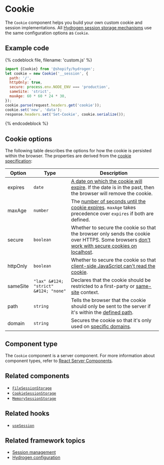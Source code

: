 # Cookie


The `Cookie` component helps you build your own custom cookie and session implementations. All [Hydrogen session storage mechanisms](https://shopify.dev/custom-storefronts/hydrogen/sessions#types-of-session-storage) use the same configuration options as `Cookie`.

## Example code

{% codeblock file, filename: 'custom.js' %}

```js
import {Cookie} from '@shopify/hydrogen';
let cookie = new Cookie('__session', {
  path: '/',
  httpOnly: true,
  secure: process.env.NODE_ENV === 'production',
  sameSite: 'strict',
  maxAge: 60 * 60 * 24 * 30,
});
cookie.parse(request.headers.get('cookie'));
cookie.set('new', 'data');
response.headers.set('Set-Cookie', cookie.serialize());
```

{% endcodeblock %}

## Cookie options

The following table describes the options for how the cookie is persisted within the browser. The properties are derived from the [cookie specification](https://developer.mozilla.org/en-US/docs/Web/HTTP/Cookies):

| Option   | Type                                             | Description                                                                                                                                                                                               |
| -------- | ------------------------------------------------ | --------------------------------------------------------------------------------------------------------------------------------------------------------------------------------------------------------- |
| expires  | `date`                                | [A date on which the cookie will expire](https://developer.mozilla.org/en-US/docs/Web/HTTP/Cookies#define_the_lifetime_of_a_cookie). If the date is in the past, then the browser will remove the cookie. |
| maxAge   | `number`                              | The [number of seconds until the cookie expires](https://developer.mozilla.org/en-US/docs/Web/HTTP/Headers/Set-Cookie#max-agenumber). `maxAge` takes precedence over `expires` if both are defined.       |
| secure   | `boolean`                             | Whether to secure the cookie so that the browser only sends the cookie over HTTPS. Some browsers [don't work with secure cookies on localhost](https://owasp.org/www-community/controls/SecureCookieAttribute).                                                                                   |
| httpOnly | `boolean`                             | Whether to secure the cookie so that [client-side JavaScript can't read the cookie](https://owasp.org/www-community/HttpOnly).   |
| sameSite | `"lax" &#124; "strict" &#124; "none"` | Declares that the cookie should be restricted to a first-party or [same-site](https://developer.mozilla.org/en-US/docs/Web/HTTP/Headers/Set-Cookie/SameSite) context.                                     |
| path     | `string`                              | Tells the browser that the cookie should only be sent to the server if it's within the [defined path](https://developer.mozilla.org/en-US/docs/Web/HTTP/Cookies#path_attribute).                          |
| domain   | `string`                              | Secures the cookie so that it's only used on [specific domains](https://developer.mozilla.org/en-US/docs/Web/HTTP/Cookies#domain_attribute).                                                              |

## Component type

The `Cookie` component is a server component. For more information about component types, refer to [React Server Components](https://shopify.dev/custom-storefronts/hydrogen/react-server-components).

## Related components

- [`FileSessionStorage`](/docs/components/framework/filesessionstorage/)
- [`CookieSessionStorage`](/docs/components/framework/cookiesessionstorage/)
- [`MemorySessionStorage`](/docs/components/framework/memorysessionstorage/)

## Related hooks

- [`useSession`](/docs/hooks/framework/usesession/)

## Related framework topics

- [Session management](https://shopify.dev/custom-storefronts/hydrogen/sessions)
- [Hydrogen configuration](https://shopify.dev/custom-storefronts/hydrogen/configuration)
